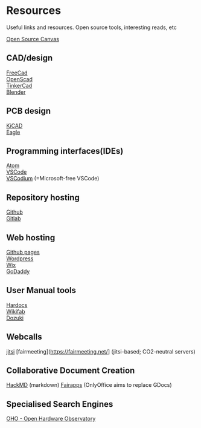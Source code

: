 # Resources
Useful links and resources. Open source tools, interesting reads, etc


[Open Source Canvas](https://opensource.com/sites/default/files/open_source_canvas_700.jpg)

## CAD/design
[FreeCad](https://www.freecadweb.org/)  
[OpenScad](https://www.openscad.org/)  
[TinkerCad](https://www.tinkercad.com/)  
[Blender](https://www.blender.org/)  

## PCB design
[KiCAD](https://kicad-pcb.org/)  
[Eagle](https://www.autodesk.com/products/eagle/overview)  

## Programming interfaces(IDEs)
[Atom](https://atom.io/)  
[VSCode](https://code.visualstudio.com/)  
[VSCodium](https://vscodium.com/) (=Microsoft-free VSCode)

## Repository hosting
[Github](github.com)  
[Gitlab](gitlab.com)  

## Web hosting
[Github pages](https://pages.github.com/)  
[Wordpress](wordpress.com)  
[Wix](wix.com)  
[GoDaddy](https://www.godaddy.com/)  

## User Manual tools
[Hardocs](https://goscommons.github.io/hardocs-guide/)  
[Wikifab](https://wikifab.org/)  
[Dozuki](https://www.dozuki.com/)  

## Webcalls
[jitsi](https://jitsi.org/)
[fairmeeting](https://fairmeeting.net/] (jitsi-based; CO2-neutral servers)

## Collaborative Document Creation
[HackMD](https://hackmd.io/) (markdown)
[Fairapps](https://fairapps.net/home) (OnlyOffice aims to replace GDocs)

## Specialised Search Engines
[OHO - Open Hardware Observatory](https://en.oho.wiki/)
